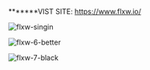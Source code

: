 *******VIST SITE: https://www.flxw.io/

![flxw-singin](https://user-images.githubusercontent.com/48226153/85152297-729ce480-b21a-11ea-9ea1-3240dc3dc1af.png)

![flxw-6-better](https://user-images.githubusercontent.com/48226153/85151596-96135f80-b219-11ea-8baa-e33aa6db8532.png)


![flxw-7-black](https://user-images.githubusercontent.com/48226153/85151976-0c17c680-b21a-11ea-8649-89b0b2904c17.png)



